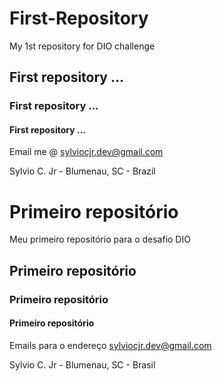 # First-Repository
My 1st repository for DIO challenge
## First repository ...
### First repository ...
#### First repository ...
Email me @ sylviocjr.dev@gmail.com

Sylvio C. Jr - Blumenau, SC - Brazil

# Primeiro repositório
Meu primeiro repositório para o desafio DIO
## Primeiro repositório
### Primeiro repositório
#### Primeiro repositório
Emails para o endereço sylviocjr.dev@gmail.com

Sylvio C. Jr - Blumenau, SC - Brasil
